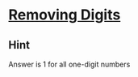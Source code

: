 # [Removing Digits](https://cses.fi/problemset/task/1637)
## Hint
Answer is 1 for all one-digit numbers